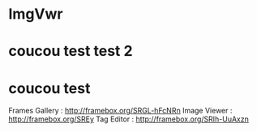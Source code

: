 # ImgVwr
# coucou test test 2
#
# coucou test

Frames
    Gallery : http://framebox.org/SRGL-hFcNRn
    Image Viewer : http://framebox.org/SREy
    Tag Editor : http://framebox.org/SRIh-UuAxzn